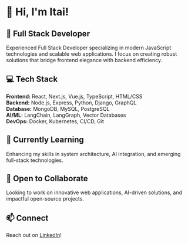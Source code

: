# 👋 Hi, I'm Itai!

## 🚀 Full Stack Developer

Experienced Full Stack Developer specializing in modern JavaScript technologies and scalable web applications. I focus on creating robust solutions that bridge frontend elegance with backend efficiency.

## 💻 Tech Stack

**Frontend:** React, Next.js, Vue.js, TypeScript, HTML/CSS  
**Backend:** Node.js, Express, Python, Django, GraphQL  
**Database:** MongoDB, MySQL, PostgreSQL  
**AI/ML:** LangChain, LangGraph, Vector Databases  
**DevOps:** Docker, Kubernetes, CI/CD, Git  

## 🌱 Currently Learning

Enhancing my skills in system architecture, AI integration, and emerging full-stack technologies.

## 💞️ Open to Collaborate

Looking to work on innovative web applications, AI-driven solutions, and impactful open-source projects.

## 📫 Connect

Reach out on [LinkedIn]([https://www.linkedin.com/in/your-linkedin-profile](https://www.linkedin.com/in/itai-ben-zeev-ar/))!
